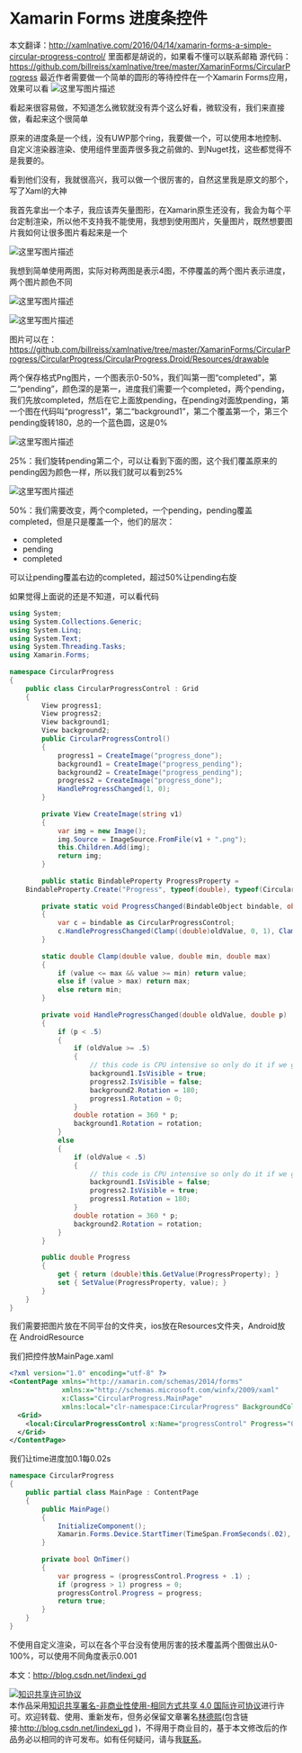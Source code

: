 
# Xamarin Forms 进度条控件

本文翻译：http://xamlnative.com/2016/04/14/xamarin-forms-a-simple-circular-progress-control/ 里面都是胡说的，如果看不懂可以联系邮箱
源代码：https://github.com/billreiss/xamlnative/tree/master/XamarinForms/CircularProgress
最近作者需要做一个简单的圆形的等待控件在一个Xamarin Forms应用，效果可以看
![这里写图片描述](http://img.blog.csdn.net/20160428145540311)

<!--more-->



<div id="toc"></div>

看起来很容易做，不知道怎么微软就没有弄个这么好看，微软没有，我们来直接做，看起来这个很简单

原来的进度条是一个线，没有UWP那个ring，我要做一个，可以使用本地控制、自定义渲染器渲染、使用组件里面弄很多我之前做的、到Nuget找，这些都觉得不是我要的。

看到他们没有，我就很高兴，我可以做一个很厉害的，自然这里我是原文的那个，写了Xaml的大神

我首先拿出一个本子，我应该弄矢量图形，在Xamarin原生还没有，我会为每个平台定制渲染，所以他不支持我不能使用，我想到使用图片，矢量图片，既然想要图片我如何让很多图片看起来是一个

![这里写图片描述](http://img.blog.csdn.net/20160428150315349)

我想到简单使用两图，实际对称两图是表示4图，不停覆盖的两个图片表示进度，两个图片颜色不同

![这里写图片描述](http://img.blog.csdn.net/20160428150542049)

![这里写图片描述](http://img.blog.csdn.net/20160428150553877)

图片可以在：https://github.com/billreiss/xamlnative/tree/master/XamarinForms/CircularProgress/CircularProgress/CircularProgress.Droid/Resources/drawable

两个保存格式Png图片，一个图表示0-50%，我们叫第一图“completed”，第二“pending”，颜色深的是第一，进度我们需要一个completed，两个pending，我们先放completed，然后在它上面放pending，在pending对面放pending，第一个图在代码叫“progress1”，第二“background1”，第二个覆盖第一个，第三个pending旋转180，总的一个蓝色圆，这是0%

![这里写图片描述](http://img.blog.csdn.net/20160428151156551)

25%：我们旋转pending第二个，可以让看到下面的图，这个我们覆盖原来的pending因为颜色一样，所以我们就可以看到25%

![这里写图片描述](http://img.blog.csdn.net/20160428151500833)

50%：我们需要改变，两个completed，一个pending，pending覆盖completed，但是只是覆盖一个，他们的层次：

 - completed 
 - pending 
 - completed

可以让pending覆盖右边的completed，超过50%让pending右旋

如果觉得上面说的还是不知道，可以看代码

```csharp
using System;
using System.Collections.Generic;
using System.Linq;
using System.Text;
using System.Threading.Tasks;
using Xamarin.Forms;
 
namespace CircularProgress
{
    public class CircularProgressControl : Grid
    {
        View progress1;
        View progress2;
        View background1;
        View background2;
        public CircularProgressControl()
        {
            progress1 = CreateImage("progress_done");
            background1 = CreateImage("progress_pending");
            background2 = CreateImage("progress_pending");
            progress2 = CreateImage("progress_done");
            HandleProgressChanged(1, 0);
        }
 
        private View CreateImage(string v1)
        {
            var img = new Image();
            img.Source = ImageSource.FromFile(v1 + ".png");
            this.Children.Add(img);
            return img;
        }
 
        public static BindableProperty ProgressProperty =
    BindableProperty.Create("Progress", typeof(double), typeof(CircularProgressControl), 0d, propertyChanged: ProgressChanged);
 
        private static void ProgressChanged(BindableObject bindable, object oldValue, object newValue)
        {
            var c = bindable as CircularProgressControl;
            c.HandleProgressChanged(Clamp((double)oldValue, 0, 1), Clamp((double)newValue, 0, 1));
        }
 
        static double Clamp(double value, double min, double max)
        {
            if (value <= max && value >= min) return value;
            else if (value > max) return max;
            else return min;
        }
 
        private void HandleProgressChanged(double oldValue, double p)
        {
            if (p < .5)
            {
                if (oldValue >= .5)
                {
                    // this code is CPU intensive so only do it if we go from >=50% to <50%
                    background1.IsVisible = true;
                    progress2.IsVisible = false;
                    background2.Rotation = 180;
                    progress1.Rotation = 0;
                }
                double rotation = 360 * p;
                background1.Rotation = rotation;
            }
            else
            {
                if (oldValue < .5)
                {
                    // this code is CPU intensive so only do it if we go from <50% to >=50%
                    background1.IsVisible = false;
                    progress2.IsVisible = true;
                    progress1.Rotation = 180;
                }
                double rotation = 360 * p;
                background2.Rotation = rotation;
            }
        }
 
        public double Progress
        {
            get { return (double)this.GetValue(ProgressProperty); }
            set { SetValue(ProgressProperty, value); }
        }
    }
}
```

我们需要把图片放在不同平台的文件夹，ios放在Resources文件夹，Android放在 AndroidResource

我们把控件放MainPage.xaml

```xml
<?xml version="1.0" encoding="utf-8" ?>
<ContentPage xmlns="http://xamarin.com/schemas/2014/forms"
             xmlns:x="http://schemas.microsoft.com/winfx/2009/xaml"
             x:Class="CircularProgress.MainPage"
             xmlns:local="clr-namespace:CircularProgress" BackgroundColor="White">
  <Grid>
    <local:CircularProgressControl x:Name="progressControl" Progress="0" HorizontalOptions="Center" VerticalOptions="Center" WidthRequest="60" HeightRequest="60"/>
  </Grid>
</ContentPage>
```

我们让time进度加0.1每0.02s

```csharp
namespace CircularProgress
{
    public partial class MainPage : ContentPage
    {
        public MainPage()
        {
            InitializeComponent();
            Xamarin.Forms.Device.StartTimer(TimeSpan.FromSeconds(.02), OnTimer);
        }
 
        private bool OnTimer()
        {
            var progress = (progressControl.Progress + .1) ;
            if (progress > 1) progress = 0;
            progressControl.Progress = progress;
            return true;
        }
    }
}
```

不使用自定义渲染，可以在各个平台没有使用厉害的技术覆盖两个图做出从0-100%，可以使用不同角度表示0.001

本文：http://blog.csdn.net/lindexi_gd









<a rel="license" href="http://creativecommons.org/licenses/by-nc-sa/4.0/"><img alt="知识共享许可协议" style="border-width:0" src="https://licensebuttons.net/l/by-nc-sa/4.0/88x31.png" /></a><br />本作品采用<a rel="license" href="http://creativecommons.org/licenses/by-nc-sa/4.0/">知识共享署名-非商业性使用-相同方式共享 4.0 国际许可协议</a>进行许可。欢迎转载、使用、重新发布，但务必保留文章署名[林德熙](http://blog.csdn.net/lindexi_gd)(包含链接:http://blog.csdn.net/lindexi_gd )，不得用于商业目的，基于本文修改后的作品务必以相同的许可发布。如有任何疑问，请与我[联系](mailto:lindexi_gd@163.com)。